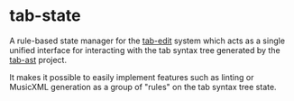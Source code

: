 # tab-state
A rule-based state manager for the [tab-edit](https://github.com/tab-edit/tab-edit) system which acts as a single unified interface for interacting with the tab syntax tree generated by the [tab-ast](https://github.com/tab-edit/tab-ast) project.

It makes it possible to easily implement features such as linting or MusicXML generation as a group of "rules" on the tab syntax tree state.

